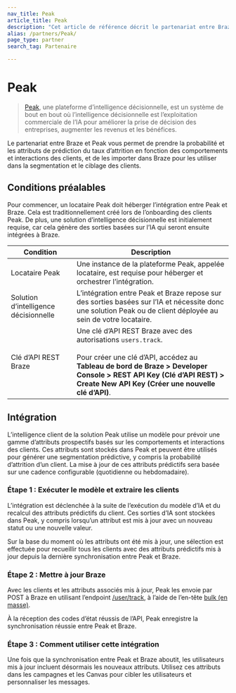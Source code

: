 ```yaml
---
nav_title: Peak
article_title: Peak
description: "Cet article de référence décrit le partenariat entre Braze et Peak, une plateforme d’intelligence décisionnelle, qui vous permet de prendre la probabilité et les attributs de prédiction du taux d’attrition en fonction des comportements et interactions des clients, et de les importer dans Braze pour les utiliser dans la segmentation et le ciblage des clients."
alias: /partners/Peak/
page_type: partner
search_tag: Partenaire

---
```


# Peak

> [Peak](https://platform.peak.ai/), une plateforme d’intelligence décisionnelle, est un système de bout en bout où l’intelligence décisionnelle est l’exploitation commerciale de l’IA pour améliorer la prise de décision des entreprises, augmenter les revenus et les bénéfices.

Le partenariat entre Braze et Peak vous permet de prendre la probabilité et les attributs de prédiction du taux d’attrition en fonction des comportements et interactions des clients, et de les importer dans Braze pour les utiliser dans la segmentation et le ciblage des clients. 

## Conditions préalables

Pour commencer, un locataire Peak doit héberger l’intégration entre Peak et Braze. Cela est traditionnellement créé lors de l’onboarding des clients Peak. De plus, une solution d’intelligence décisionnelle est initialement requise, car cela génère des sorties basées sur l’IA qui seront ensuite intégrées à Braze.

| Condition | Description |
| ----------- | ----------- |
| Locataire Peak | Une instance de la plateforme Peak, appelée locataire, est requise pour héberger et orchestrer l’intégration. |
| Solution d’intelligence décisionnelle | L’intégration entre Peak et Braze repose sur des sorties basées sur l’IA et nécessite donc une solution Peak ou de client déployée au sein de votre locataire. |
| Clé d’API REST Braze | Une clé d’API REST Braze avec des autorisations `users.track`. <br><br>Pour créer une clé d’API, accédez au **Tableau de bord de Braze > Developer Console > REST API Key (Clé d’API REST) > Create New API Key (Créer une nouvelle clé d’API)**. |

## Intégration

L’intelligence client de la solution Peak utilise un modèle pour prévoir une gamme d’attributs prospectifs basés sur les comportements et interactions des clients. Ces attributs sont stockés dans Peak et peuvent être utilisés pour générer une segmentation prédictive, y compris la probabilité d’attrition d’un client. La mise à jour de ces attributs prédictifs sera basée sur une cadence configurable (quotidienne ou hebdomadaire).

### Étape 1 : Exécuter le modèle et extraire les clients

L’intégration est déclenchée à la suite de l’exécution du modèle d’IA et du recalcul des attributs prédictifs du client. Ces sorties d’IA sont stockées dans Peak, y compris lorsqu’un attribut est mis à jour avec un nouveau statut ou une nouvelle valeur.

Sur la base du moment où les attributs ont été mis à jour, une sélection est effectuée pour recueillir tous les clients avec des attributs prédictifs mis à jour depuis la dernière synchronisation entre Peak et Braze.

### Étape 2 : Mettre à jour Braze

Avec les clients et les attributs associés mis à jour, Peak les envoie par POST à Braze en utilisant l’endpoint [/user/track][1], à l’aide de l’en-tête [bulk (en masse)]({{site.baseurl}}/api/endpoints/user_data/post_user_track/#making-bulk-updates).

À la réception des codes d’état réussis de l’API, Peak enregistre la synchronisation réussie entre Peak et Braze.

### Étape 3 : Comment utiliser cette intégration

Une fois que la synchronisation entre Peak et Braze aboutit, les utilisateurs mis à jour incluent désormais les nouveaux attributs. Utilisez ces attributs dans les campagnes et les Canvas pour cibler les utilisateurs et personnaliser les messages.

[1]: {{site.baseurl}}/api/endpoints/user_data/post_user_track/